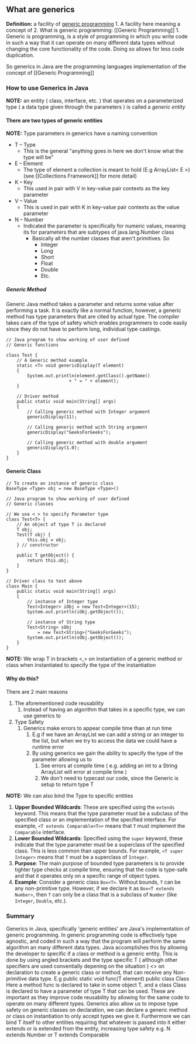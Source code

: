 ## What are generics

**Definition:**  a facility of [generic programming](https://en.wikipedia.org/wiki/Generic_programming "Generic programming")
	1. A facility here meaning a concept of
	2. What is generic programming: [[Generic Programming]]
		1. Generic is programming, is a style of programming in which you write code in such a way that it can operate on many different data types without changing the core functionality of the code. Doing so allows for less code duplication.

So generics in Java are the programming languages implementation of the concept of [[Generic Programming]]

### How to use Generics in Java
**NOTE:** an entity ( class, interface, etc. ) that operates on a parameterized type ( a data type given through the parameters ) is called a *generic entity* 

#### There are two types of generic entities
**NOTE:** Type parameters in generics have a naming convention
- T – Type
	- This is the general "anything goes in here we don't know what the type will be"
- E – Element
	- The type of element a collection is meant to hold (E.g ArrayList< E >) (see [[Collections Framework]] for more detail)
- K – Key
	- This used in pair with V in key-value pair contexts as the key parameter
- V – Value
	- This is used in pair with K in key-value pair contexts as the value parameter
- N – Number
	- Indicated the parameter is specifically for numeric values, meaning its for parameters that are subtypes of java.lang.Number class
		- Basically all the number classes that aren't primitives. So
			- Integer
			- Long
			- Short
			- Float
			- Double
			- Etc.
##### Generic Method
Generic Java method takes a parameter and returns some value after performing a task. It is exactly like a normal function, however, a generic method has type parameters that are cited by actual type.
The compiler takes care of the type of safety which enables programmers to code easily since they do not have to perform long, individual type castings.

```
// Java program to show working of user defined
// Generic functions

class Test {
	// A Generic method example
	static <T> void genericDisplay(T element)
	{
		System.out.println(element.getClass().getName()
						+ " = " + element);
	}

	// Driver method
	public static void main(String[] args)
	{
		// Calling generic method with Integer argument
		genericDisplay(11);

		// Calling generic method with String argument
		genericDisplay("GeeksForGeeks");

		// Calling generic method with double argument
		genericDisplay(1.0);
	}
}

```
#### Generic Class
```
// To create an instance of generic class 
BaseType <Type> obj = new BaseType <Type>()
```
```
// Java program to show working of user defined
// Generic classes

// We use < > to specify Parameter type
class Test<T> {
	// An object of type T is declared
	T obj;
	Test(T obj) { 
		this.obj = obj; 
	} // constructor
	
	public T getObject() { 
		return this.obj; 
	}
}

// Driver class to test above
class Main {
	public static void main(String[] args)
	{
		// instance of Integer type
		Test<Integer> iObj = new Test<Integer>(15);
		System.out.println(iObj.getObject());

		// instance of String type
		Test<String> sObj
			= new Test<String>("GeeksForGeeks");
		System.out.println(sObj.getObject());
	}
}

```
**NOTE:** We wrap T in brackets <,> on instantiation of a generic method or class when instantiated to specify the type of the instantiation

#### Why do this?
There are 2 main reasons
1. The aforementioned code reusability 
	1. Instead of having an algorithm that takes in a specific type, we can use generics to 
2. Type Safety
	1. Generics make errors to appear compile time than at run time
		1. E.g if we have an ArrayList we can add a string or an integer to the list, but when we try to access the data we could have a runtime error
		2. By using generics we gain the ability to specify the type of the parameter allowing us to 
			1. See errors at compile time ( e.g. adding an int to a String ArrayList will error at compile time )
			2. We don't need to typecast our code, since the Generic is setup to return type T

**NOTE:** We can also bind the Type to specific entities
1. **Upper Bounded Wildcards**: These are specified using the `extends` keyword. This means that the type parameter must be a subclass of the specified class or an implementation of the specified interface. For example, `<T extends Comparable<T>>` means that `T` must implement the `Comparable` interface.
2. **Lower Bounded Wildcards**: Specified using the `super` keyword, these indicate that the type parameter must be a superclass of the specified class. This is less common than upper bounds. For example, `<T super Integer>` means that `T` must be a superclass of `Integer`.
3. **Purpose**: The main purpose of bounded type parameters is to provide tighter type checks at compile time, ensuring that the code is type-safe and that it operates only on a specific range of object types.
4. **Example**: Consider a generic class `Box<T>`. Without bounds, `T` can be any non-primitive type. However, if we declare it as `Box<T extends Number>`, then `T` can only be a class that is a subclass of `Number` (like `Integer`, `Double`, etc.).
### Summary
Generics in Java, specifically 'generic entities' are Java's implementation of generic programming. In generic programming code is effectively type agnostic, and coded in such a way that the program will perform the same algorithm an many different data types. Java accomplishes this by allowing the developer to specific if a class or method is a generic entity. This is done by using angled brackets and the type specific T ( although other specifiers are used conventially depening on the situation ) <> on declaration to create a generic class or method, that can receive any Non-primitive data type. 
	E.g 
		public static <T> void func(T element)
		public class Class<T>
	Here a method func is declared to take in some object T, and a class Class is declared to have a parameter of type T that can be used.
These are important as they improve code reusability by allowing for the same code to operate on many different types.
Generics also allow us to impose type safety on generic classes on declaration, we can declare a generic method or class on instantiation to only accept types we give it.
	Furthermore we can bind T itself to other entities requiring that whatever is passed into it either extends or is extended from the entity, increasing type safety
		e.g. N extends Number
			or T extends Comparable<T>